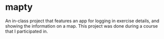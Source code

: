 # mapty
An in-class project that features an app for logging in exercise details, and showing the information on a map.
This project was done during a course that I participated in.
